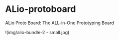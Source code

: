 # ALio-protoboard
ALio Proto Board: The ALL-in-One Prototyping Board

!(img/alio-bundle-2 - small.jpg)
